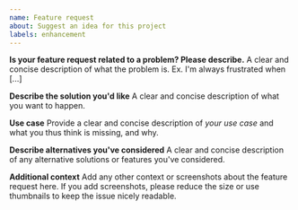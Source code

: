 ```yaml
---
name: Feature request
about: Suggest an idea for this project
labels: enhancement
---
```


<!--
Note that this version of OpenBoard is focusing only on a few things. You can add a feature request, but at the current stage it's unlikely it will get implemented.
-->

**Is your feature request related to a problem? Please describe.**
A clear and concise description of what the problem is. Ex. I'm always frustrated when [...]

**Describe the solution you'd like**
A clear and concise description of what you want to happen.

**Use case**
Provide a clear and concise description of *your use case* and what you thus think is missing, and why.

**Describe alternatives you've considered**
A clear and concise description of any alternative solutions or features you've considered.

**Additional context**
Add any other context or screenshots about the feature request here.
If you add screenshots, please reduce the size or use thumbnails to keep the issue nicely readable.
